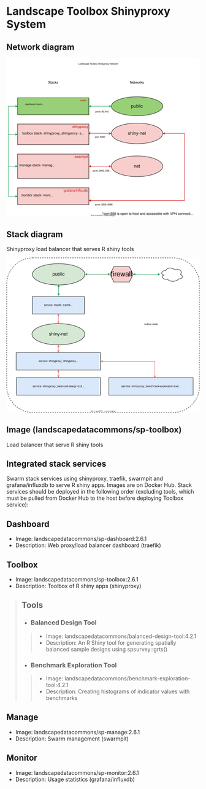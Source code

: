 # Landscape Toolbox Shinyproxy System
## Network diagram
![service diagram](https://github.com/JornadaExperimentalRange/sp-toolbox/blob/master/network-shinyproxy.svg)
## Stack diagram
Shinyproxy load balancer that serves R shiny tools

![service diagram](https://github.com/JornadaExperimentalRange/sp-toolbox/blob/master/stack-toolbox.svg)
## Image (landscapedatacommons/sp-toolbox)
Load balancer that serve R shiny tools

## Integrated stack services
Swarm stack services using shinyproxy, traefik, swarmpit and grafana/influxdb to serve R shiny apps. Images are on Docker Hub. Stack services should be deployed in the following order (excluding tools, which must be pulled from Docker Hub to the host before deploying Toolbox service):
## Dashboard
- Image: landscapedatacommons/sp-dashboard:2.6.1
- Description: Web proxy/load balancer dashboard (traefik)
## Toolbox
- Image: landscapedatacommons/sp-toolbox:2.6.1
- Description: Toolbox of R shiny apps (shinyproxy)
> ## Tools
>- ### Balanced Design Tool
>>- Image: landscapedatacommons/balanced-design-tool:4.2.1
>>- Description: An R Shiny tool for generating spatially balanced sample designs using spsurvey::grts()
>- ### Benchmark Exploration Tool
>>- Image: landscapedatacommons/benchmark-exploration-tool:4.2.1
>>- Description: Creating histograms of indicator values with benchmarks
## Manage
- Image: landscapedatacommons/sp-manage:2.6.1
- Description: Swarm management (swarmpit)
## Monitor
- Image: landscapedatacommons/sp-monitor:2.6.1
- Description: Usage statistics (grafana/influxdb)